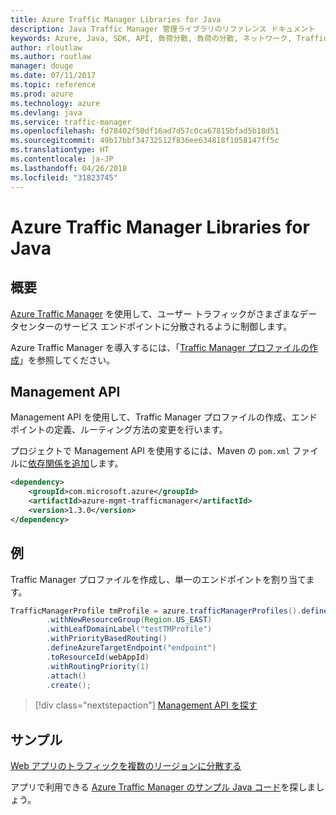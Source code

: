 ```yaml
---
title: Azure Traffic Manager Libraries for Java
description: Java Traffic Manager 管理ライブラリのリファレンス ドキュメント
keywords: Azure, Java, SDK, API, 負荷分散, 負荷の分散, ネットワーク, Traffic Manager
author: rloutlaw
ms.author: routlaw
manager: douge
ms.date: 07/11/2017
ms.topic: reference
ms.prod: azure
ms.technology: azure
ms.devlang: java
ms.service: traffic-manager
ms.openlocfilehash: fd78402f50df16ad7d57c0ca67815bfad5b18d51
ms.sourcegitcommit: 49b17bbf34732512f836ee634818f1058147ff5c
ms.translationtype: HT
ms.contentlocale: ja-JP
ms.lasthandoff: 04/26/2018
ms.locfileid: "31823745"
---
```

# <a name="azure-traffic-manager-libraries-for-java"></a>Azure Traffic Manager Libraries for Java

## <a name="overview"></a>概要

[Azure Traffic Manager](/azure/traffic-manager/traffic-manager-overview) を使用して、ユーザー トラフィックがさまざまなデータセンターのサービス エンドポイントに分散されるように制御します。

Azure Traffic Manager を導入するには、「[Traffic Manager プロファイルの作成](/azure/traffic-manager/traffic-manager-create-profile)」を参照してください。

## <a name="management-api"></a>Management API

Management API を使用して、Traffic Manager プロファイルの作成、エンドポイントの定義、ルーティング方法の変更を行います。 

プロジェクトで Management API を使用するには、Maven の `pom.xml` ファイルに[依存関係を追加](https://maven.apache.org/guides/getting-started/index.html#How_do_I_use_external_dependencies)します。  

```XML
<dependency>
    <groupId>com.microsoft.azure</groupId>
    <artifactId>azure-mgmt-trafficmanager</artifactId>
    <version>1.3.0</version>
</dependency>
```   

## <a name="example"></a>例

Traffic Manager プロファイルを作成し、単一のエンドポイントを割り当てます。

```java
TrafficManagerProfile tmProfile = azure.trafficManagerProfiles().define("testTMProfile")
        .withNewResourceGroup(Region.US_EAST)
        .withLeafDomainLabel("testTMProfile")
        .withPriorityBasedRouting()
        .defineAzureTargetEndpoint("endpoint")
        .toResourceId(webAppId)
        .withRoutingPriority(1)
        .attach()
        .create();
```

> [!div class="nextstepaction"]
> [Management API を探す](/java/api/overview/azure/trafficmanager/management)

## <a name="samples"></a>サンプル

[Web アプリのトラフィックを複数のリージョンに分散する](https://github.com/Azure-Samples/traffic-manager-java-manage-profiles)

アプリで利用できる [Azure Traffic Manager のサンプル Java コード](https://azure.microsoft.com/resources/samples/?platform=java&term=traffic)を探しましょう。
